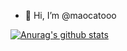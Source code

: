 - 👋 Hi, I’m @maocatooo
<!---
- 👀 I’m interested in ...
- 🌱 I’m currently learning ...
- 💞️ I’m looking to collaborate on ...
- 📫 How to reach me ...
--->

[![Anurag's github stats](https://github-readme-stats.vercel.app/api?username=maocatooo&count_private=true&show_icons=true&theme=dracula)](https://github.com/maocatooo)

<!---
maocatooo/maocatooo is a ✨ special ✨ repository because its `README.md` (this file) appears on your GitHub profile.
You can click the Preview link to take a look at your changes.
--->
